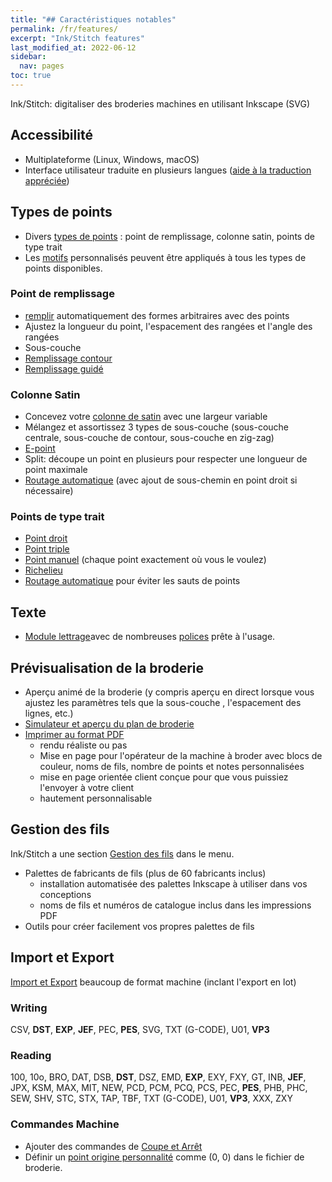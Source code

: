 ```yaml
---
title: "## Caractéristiques notables"
permalink: /fr/features/
excerpt: "Ink/Stitch features"
last_modified_at: 2022-06-12
sidebar:
  nav: pages
toc: true
---
```

Ink/Stitch: digitaliser des broderies machines en utilisant Inkscape (SVG)

## Accessibilité

* Multiplateforme (Linux, Windows, macOS)
* Interface utilisateur traduite en plusieurs langues ([aide à la traduction appréciée](https://translate.inkstitch.org))

## Types de points

* Divers [types de points](/docs/stitch-library/) : point de remplissage, colonne satin, points de type trait
* Les [motifs](/docs/stitches/patterns/) personnalisés peuvent être appliqués à tous les types de points disponibles.

### Point de remplissage

* [remplir](/docs/stitches/fill-stitch/) automatiquement des formes arbitraires avec des points
* Ajustez la longueur du point, l'espacement des rangées et l'angle des rangées
* Sous-couche
* [Remplissage contour](/docs/stitches/contour-fill/)
* [Remplissage guidé](/docs/stitches/guided-fill/)

### Colonne Satin
* Concevez votre [colonne de satin](/docs/stitches/satin-column/) avec une largeur variable
* Mélangez et assortissez 3 types de sous-couche (sous-couche centrale, sous-couche de contour, sous-couche en zig-zag)
* [E-point](/docs/points/e-point/)
* Split: découpe un point en plusieurs pour respecter une longueur de point maximale
* [Routage automatique](/docs/satin-tools/) (avec  ajout de sous-chemin en point droit si nécessaire)

### Points de type trait

* [Point droit](/docs/stitches/running-stitch/)
* [Point triple](/docs/stitches/bean-stitch/)
* [Point manuel](/docs/stitches/manual-stitch/) (chaque point exactement où vous le voulez)
* [Richelieu](/docs/cutwork/)
* [Routage automatique](/docs/stroke-tools/) pour éviter les sauts de points

## Texte

* [Module lettrage](/docs/lettering/)avec de nombreuses [polices](/fonts/font-library/) prête à l'usage.

## Prévisualisation de la broderie
* Aperçu animé de la broderie (y compris aperçu en direct lorsque vous ajustez les paramètres tels que la sous-couche , l'espacement des lignes, etc.)
* [Simulateur et aperçu du plan de broderie](/docs/visualize/)
* [Imprimer au format PDF](/docs/print-pdf/)
   * rendu réaliste ou  pas
   * Mise en page pour l'opérateur de la machine à broder avec blocs de couleur, noms de fils, nombre de points et notes personnalisées
   * mise en page orientée client conçue pour que vous puissiez l'envoyer à votre client
   * hautement personnalisable

## Gestion des fils

Ink/Stitch a une section [Gestion des fils](/docs/thread-color/) dans le menu.

* Palettes de fabricants de fils (plus de 60 fabricants inclus)
   * installation automatisée des palettes Inkscape à utiliser dans vos conceptions
   * noms de fils et numéros de catalogue inclus dans les impressions PDF
* Outils pour créer facilement vos propres palettes de fils


## Import et Export

[Import et Export](/docs/import-export/) beaucoup de format machine (inclant l'export en lot)

### Writing
CSV, **DST**, **EXP**, **JEF**, PEC, **PES**, SVG, TXT (G-CODE), U01, **VP3**

### Reading
100, 10o, BRO, DAT, DSB, **DST**, DSZ, EMD, **EXP**, EXY, FXY, GT, INB, **JEF**, JPX, KSM, MAX, MIT, NEW, PCD, PCM, PCQ, PCS, PEC, **PES**, PHB, PHC, SEW, SHV, STC, STX, TAP, TBF, TXT (G-CODE), U01, **VP3**, XXX, ZXY

###  Commandes Machine

* Ajouter des commandes de [Coupe et Arrêt](/docs/commands/)
* Définir un  [point origine personnalité](/docs/commands/) comme (0, 0) dans le fichier de broderie.

